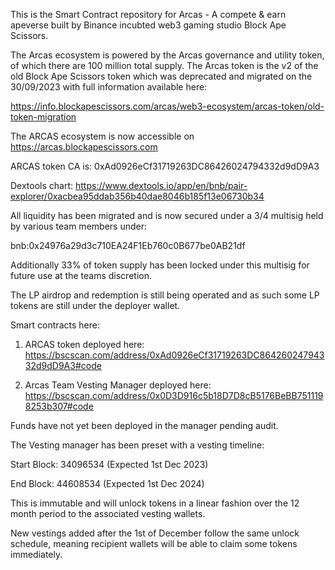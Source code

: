 This is the Smart Contract repository for Arcas - A compete & earn apeverse built by Binance incubted web3 gaming studio Block Ape Scissors.

The Arcas ecosystem is powered by the Arcas governance and utility token, of which there are 100 million total supply. The Arcas token is the
v2 of the old Block Ape Scissors token which was deprecated and migrated on the 30/09/2023 with full information available here:

https://info.blockapescissors.com/arcas/web3-ecosystem/arcas-token/old-token-migration

The ARCAS ecosystem is now accessible on https://arcas.blockapescissors.com

ARCAS token CA is: 0xAd0926eCf31719263DC86426024794332d9dD9A3

Dextools chart: https://www.dextools.io/app/en/bnb/pair-explorer/0xacbea95ddab356b40dae8046b185f13e06730b34

All liquidity has been migrated and is now secured under a 3/4 multisig held by various team members under:

bnb:0x24976a29d3c710EA24F1Eb760c0B677be0AB21df

Additionally 33% of token supply has been locked under this multisig for future use at the teams discretion.

The LP airdrop and redemption is still being operated and as such some LP tokens are still under the deployer wallet.

Smart contracts here:

1. ARCAS token deployed here:
https://bscscan.com/address/0xAd0926eCf31719263DC86426024794332d9dD9A3#code

2. Arcas Team Vesting Manager deployed here:
https://bscscan.com/address/0x0D3D916c5b18D7D8cB5176BeBB7511198253b307#code

Funds have not yet been deployed in the manager pending audit.

The Vesting manager has been preset with a vesting timeline:

Start Block: 34096534 (Expected 1st Dec 2023)

End Block: 44608534 (Expected 1st Dec 2024)

This is immutable and will unlock tokens in a linear fashion over the 12 month period to the associated vesting wallets.

New vestings added after the 1st of December follow the same unlock schedule, meaning recipient wallets will be able to claim
some tokens immediately. 



